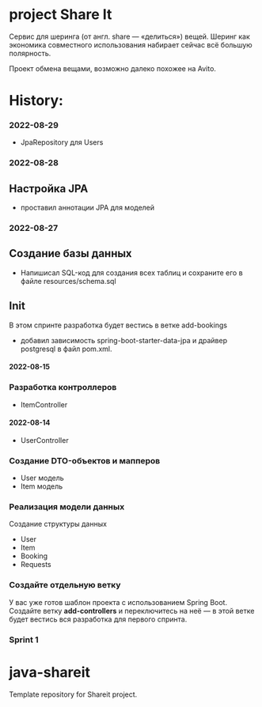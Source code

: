 # project Share It

Сервис для шеринга (от англ. share — «делиться») вещей.
Шеринг как экономика совместного использования набирает сейчас всё большую полярность.

Проект обмена вещами, возможно далеко похожее на Avito.

# History:
### 2022-08-29
- JpaRepository для Users

### 2022-08-28
## Настройка JPA
- проставил аннотации JPA для моделей

### 2022-08-27
## Создание базы данных

- Напишисал SQL-код для создания всех таблиц и сохраните его в файле resources/schema.sql

## Init
В этом спринте разработка будет вестись в ветке add-bookings
- добавил зависимость spring-boot-starter-data-jpa и драйвер postgresql в файл pom.xml.

#### 2022-08-15
### Разработка контроллеров

- ItemController
#### 2022-08-14
- UserController

### Создание DTO-объектов и мапперов

- User модель
- Item модель

### Реализация модели данных

Создание структуры данных

- User
- Item
- Booking
- Requests

### Создайте отдельную ветку

У вас уже готов шаблон проекта с использованием Spring Boot. Создайте ветку **add-controllers** и
переключитесь на неё — в этой ветке будет вестись вся разработка для первого спринта.

### Sprint 1

# java-shareit

Template repository for Shareit project.

